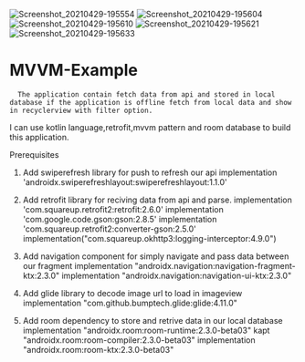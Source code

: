 ![Screenshot_20210429-195554](https://user-images.githubusercontent.com/73162513/116569854-69df6980-a927-11eb-8b39-43bde9124267.png)
![Screenshot_20210429-195604](https://user-images.githubusercontent.com/73162513/116569862-6b109680-a927-11eb-8967-395cd09fa85e.png)
![Screenshot_20210429-195610](https://user-images.githubusercontent.com/73162513/116569866-6ba92d00-a927-11eb-8929-f497c70501c7.png)
![Screenshot_20210429-195621](https://user-images.githubusercontent.com/73162513/116569870-6c41c380-a927-11eb-9629-a381fa01b0f8.png)
![Screenshot_20210429-195633](https://user-images.githubusercontent.com/73162513/116569876-6d72f080-a927-11eb-9898-037f9d1f2448.png)
# MVVM-Example
      The application contain fetch data from api and stored in local database if the application is offline fetch from local data and show in recyclerview with filter option.
   I can use kotlin language,retrofit,mvvm pattern and room database to build this application.

Prerequisites
 1. Add swiperefresh library for push to refresh our api
    implementation 'androidx.swiperefreshlayout:swiperefreshlayout:1.1.0'

 2. Add retrofit library for reciving data from api and parse.
    implementation 'com.squareup.retrofit2:retrofit:2.6.0'
    implementation 'com.google.code.gson:gson:2.8.5'
    implementation 'com.squareup.retrofit2:converter-gson:2.5.0'
    implementation("com.squareup.okhttp3:logging-interceptor:4.9.0")

 3. Add navigation component for simply navigate and pass data between our fragment
    implementation "androidx.navigation:navigation-fragment-ktx:2.3.0"
    implementation "androidx.navigation:navigation-ui-ktx:2.3.0"

 4. Add glide library to decode image url to load in imageview
    implementation "com.github.bumptech.glide:glide:4.11.0"

 5. Add room dependency to store and retrive data in our local database
    implementation "androidx.room:room-runtime:2.3.0-beta03"
    kapt "androidx.room:room-compiler:2.3.0-beta03"
    implementation "androidx.room:room-ktx:2.3.0-beta03"
